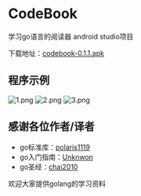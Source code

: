 # CodeBook
学习go语言的阅读器 android studio项目

下载地址：[codebook-0.1.1.apk](https://raw.githubusercontent.com/icngor/softwareBinary/master/codebook/codebook-0.1.1.apk)

## 程序示例
![1.png](https://raw.githubusercontent.com/icngor/CodeBook/master/images/codebookView1.png)
![2.png](https://raw.githubusercontent.com/icngor/CodeBook/master/images/codebookView2.png)
![3.png](https://raw.githubusercontent.com/icngor/CodeBook/master/images/codebookView3.png)

## 感谢各位作者/译者
* go标准库：[polaris1119](https://github.com/polaris1119/The-Golang-Standard-Library-by-Example)
* go入门指南：[Unknwon](https://github.com/Unknwon/the-way-to-go_ZH_CN)
* go圣经：[chai2010 ](https://github.com/golang-china/gopl-zh)

欢迎大家提供golang的学习资料
